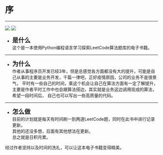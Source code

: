 # 序

------------
![](https://img.shields.io/badge/Python-3.0-blue)
![](https://img.shields.io/badge/progress-1%25-red)

- <span style="font-size: 20px">**是什么**</span>  
  这个是一本使用Python编程语言学习探索LeetCode算法题库的电子书籍。

------------  

- <span style="font-size: 20px">**为什么**</span>  
  作者从事程序员开发已经3年，但是总感觉各方面都没有大的提升，可能是自己从事的主要是业务开发，千篇一律吧，正好疫情原因，公司的业务不是很景气，
  平时有一些自己的时间，乘这个机会让自己在算法方面有一定了解提升，主要是作者平时工作中也会跟算法搭边，其实就是业务这边调用现成的算法，希望一段时间后，
  自己也可以写出一些高质量的代码。
  
------------

- <span style="font-size: 20px">**怎么做**</span>  
  目前的计划就是每天有时间刷一到两道LeetCode题，同时在此书中进行记录更新。  
  其他的还没多想，后面有其他想法在更新。  
  总之就是日积月累。  
  
<!--more-->

经过作者坚持以及时间的洗礼，可以让这本电子书籍变得精美。